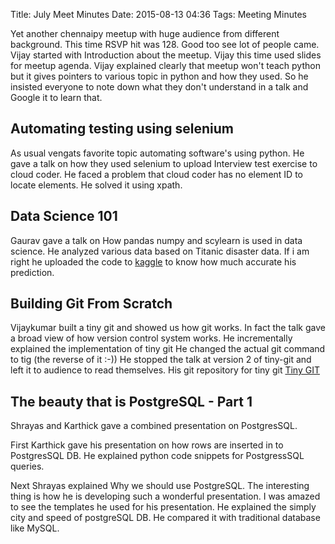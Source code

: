 Title: July Meet Minutes
Date: 2015-08-13 04:36
Tags: Meeting Minutes

Yet another chennaipy meetup with huge audience from different background. This time RSVP hit was 128. Good too see lot of people came.
Vijay started with Introduction about the meetup. Vijay this time used slides for meetup agenda. 
Vijay explained clearly that meetup won't teach python but it gives pointers to various topic in python and how they used.
So he insisted everyone to note down what they don't understand in a talk and Google it to learn that.

## Automating testing using selenium

As usual vengats favorite topic automating software's using python.
He gave a talk on how they used selenium to upload Interview test exercise to cloud coder. He faced a problem that cloud coder has no element ID to locate  elements. He solved it using xpath.

## Data Science 101

Gaurav gave a talk on How pandas numpy and scylearn is used in data science. He analyzed various data based on Titanic disaster data.
If i am right he uploaded the code to [kaggle](http://www.kaggle.com) to know how much accurate his prediction.

## Building Git From Scratch

Vijaykumar built a tiny git and showed us how git works.
In fact the talk gave a broad view of how version control system works.
He incrementally explained the implementation of tiny git
He changed the actual git command to tig (the reverse of it :-))
He stopped the talk at version 2 of tiny-git and left it to audience to read themselves. 
His git repository for tiny git [Tiny GIT](https://github.com/bravegnu/tiny-git)

## The beauty that is PostgreSQL - Part 1

Shrayas and Karthick gave a combined presentation on PostgresSQL.

First Karthick gave his presentation on how rows are inserted in to PostgresSQL DB. He explained  python code snippets for PostgressSQL queries.

Next Shrayas explained Why we should use PostgreSQL.
The interesting thing is how he is developing such a wonderful presentation. I was amazed to see the templates he used for his presentation.
He explained the simply city and speed of postgreSQL DB. 
He compared it with traditional database like MySQL.

